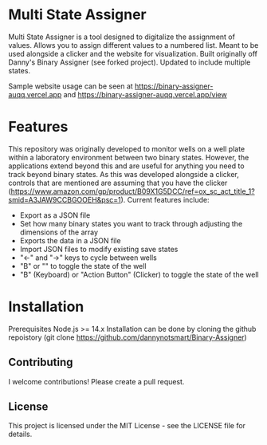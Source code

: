 # Multi State Assigner

Multi State Assigner  is a tool designed to digitalize the assignment of  values. Allows you to assign different values to a numbered list. Meant to be used alongside a clicker and the website for visualization. Built originally off Danny's Binary Assigner (see forked project). Updated to include multiple states.

Sample website usage can be seen at 
https://binary-assigner-auqq.vercel.app and https://binary-assigner-auqq.vercel.app/view

# Features
This repository was originally developed to monitor wells on a well plate within a laboratory environment between two binary states. However, the applications extend beyond this and are useful for anything you need to track beyond binary states. As this was developed alongside a clicker, controls that are mentioned are assuming that you have the clicker (https://www.amazon.com/gp/product/B09X1G5DCC/ref=ox_sc_act_title_1?smid=A3JAW9CCBGOOEH&psc=1). Current features include:

- Export as a JSON file
- Set how many binary states you want to track through adjusting the dimensions of the array
- Exports the data in a JSON file
- Import JSON files to modify existing save states
- "<-" and "->" keys to cycle between wells
- "B" or "" to toggle the state of the well
- "B" (Keyboard) or "Action Button" (Clicker) to toggle the state of the well

# Installation
Prerequisites
Node.js >= 14.x
Installation can be done by cloning the github repoistory (git clone https://github.com/dannynotsmart/Binary-Assigner)

## Contributing
I welcome contributions! Please create a pull request.

## License
This project is licensed under the MIT License - see the LICENSE file for details.
